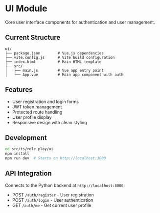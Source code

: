 # UI Module

Core user interface components for authentication and user management.

## Current Structure

```
ui/
├── package.json        # Vue.js dependencies
├── vite.config.js      # Vite build configuration
├── index.html          # Main HTML template
├── src/
│   ├── main.js         # Vue app entry point
│   └── App.vue         # Main app component with auth
```

## Features

- User registration and login forms
- JWT token management
- Protected route handling
- User profile display
- Responsive design with clean styling

## Development

```bash
cd src/ts/role_play/ui
npm install
npm run dev  # Starts on http://localhost:3000
```

## API Integration

Connects to the Python backend at `http://localhost:8000`:
- POST `/auth/register` - User registration
- POST `/auth/login` - User authentication  
- GET `/auth/me` - Get current user profile